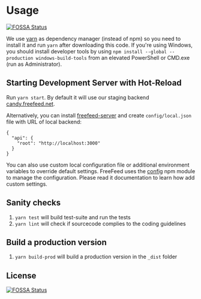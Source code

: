 # Usage

[![FOSSA Status](https://app.fossa.io/api/projects/git%2Bgithub.com%2FFreeFeed%2Ffreefeed-react-client.svg?type=shield)](https://app.fossa.io/projects/git%2Bgithub.com%2FFreeFeed%2Ffreefeed-react-client?ref=badge_shield)

We use [yarn](https://yarnpkg.com/) as dependency manager (instead of npm) so you need to install it and run `yarn` after downloading this code. If you're using Windows, you should install developer tools by using `npm install --global --production windows-build-tools` from an elevated PowerShell or CMD.exe (run as Administrator).

## Starting Development Server with Hot-Reload

Run `yarn start`. By default it will use our staging backend [candy.freefeed.net](https://candy.freefeed.net).

Alternatively, you can install [freefeed-server](https://github.com/FreeFeed/freefeed-server) and create `config/local.json` file with URL of local backend:
```
{
  "api": {
    "root": "http://localhost:3000"
  }
}
```

You can also use custom local configuration file or additional environment variables to override default settings. FreeFeed uses the [config](https://github.com/lorenwest/node-config) npm module to manage the configuration. Please read it documentation to learn how add custom settings.

## Sanity checks

1. `yarn test` will build test-suite and run the tests
1. `yarn lint` will check if sourcecode complies to the coding guidelines

## Build a production version

1. `yarn build-prod` will build a production version in the `_dist` folder

## License

[![FOSSA Status](https://app.fossa.io/api/projects/git%2Bgithub.com%2FFreeFeed%2Ffreefeed-react-client.svg?type=large)](https://app.fossa.io/projects/git%2Bgithub.com%2FFreeFeed%2Ffreefeed-react-client?ref=badge_large)
